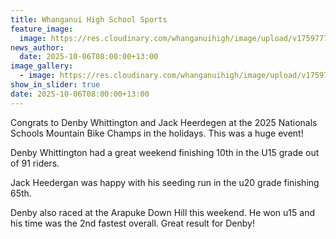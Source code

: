 ```yaml
---
title: Whanganui High School Sports
feature_image:
  image: https://res.cloudinary.com/whanganuihigh/image/upload/v1759777025/News/mountb1.jpg
news_author:
  date: 2025-10-06T08:00:00+13:00
image_gallery:
  - image: https://res.cloudinary.com/whanganuihigh/image/upload/v1759777025/News/mountb.jpg
show_in_slider: true
date: 2025-10-06T08:00:00+13:00
---
```

Congrats to Denby Whittington and Jack Heerdegen at the 2025 Nationals Schools Mountain Bike Champs in the holidays. This was a huge event! 

Denby Whittington had a great weekend finishing 10th in the U15 grade out of 91 riders. 

Jack Heedergan was happy with his seeding run in the u20 grade finishing 65th. 

Denby also raced at the Arapuke Down Hill this weekend. He won u15 and his time was the 2nd fastest overall. Great result for Denby!
